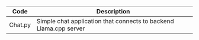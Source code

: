 | Code        | Description | 
|-------------|-----|
| Chat.py    | Simple chat application that connects to backend Llama.cpp server  | 

